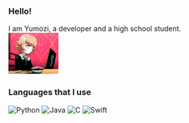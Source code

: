 ### Hello! 
I am Yumozi, a developer and a high school student.\
<img src="https://github.com/aia7k7k/aia7k7k/blob/main/chihiro.gif" width="100px">




### Languages that I use
![Python](https://img.shields.io/badge/-Python-3776AB?style=flat-square&logo=Python&logoColor=fff) ![Java](https://img.shields.io/badge/-Java-fc683f?style=flat-square&logo=Java&logoColor=fff) ![C](https://img.shields.io/badge/-C-86baeb?style=flat-square&logo=C&logoColor=fff) ![Swift](https://img.shields.io/badge/-Swift-FA7343?style=flat-square&logo=Swift&logoColor=fff)
